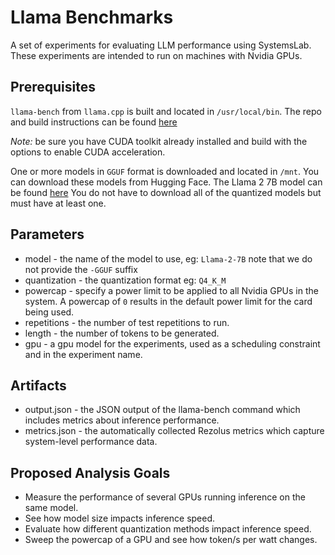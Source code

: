 # Llama Benchmarks

A set of experiments for evaluating LLM performance using SystemsLab. These
experiments are intended to run on machines with Nvidia GPUs.

## Prerequisites

`llama-bench` from `llama.cpp` is built and located in `/usr/local/bin`. The 
repo and build instructions can be found [here][llama.cpp]

*Note:* be sure you have CUDA toolkit already installed and build with the
options to enable CUDA acceleration.

One or more models in `GGUF` format is downloaded and located in `/mnt`. You can
download these models from Hugging Face. The Llama 2 7B model can be found
[here][Llama-2-7B-GGUF] You do not have to download all of the quantized models
but must have at least one.

## Parameters

* model - the name of the model to use, eg: `Llama-2-7B` note that we do not 
  provide the `-GGUF` suffix
* quantization - the quantization format eg: `Q4_K_M`
* powercap - specify a power limit to be applied to all Nvidia GPUs in the
  system. A powercap of `0` results in the default power limit for the card
  being used.
* repetitions - the number of test repetitions to run.
* length - the number of tokens to be generated.
* gpu - a gpu model for the experiments, used as a scheduling constraint and in
  the experiment name.

## Artifacts

* output.json - the JSON output of the llama-bench command which includes
  metrics about inference performance.
* metrics.json - the automatically collected Rezolus metrics which capture
  system-level performance data.

## Proposed Analysis Goals

* Measure the performance of several GPUs running inference on the same model.
* See how model size impacts inference speed.
* Evaluate how different quantization methods impact inference speed.
* Sweep the powercap of a GPU and see how token/s per watt changes.

[llama.cpp]: https://github.com/ggerganov/llama.cpp
[Llama-2-7B-GGUF]: https://huggingface.co/TheBloke/Llama-2-7B-GGUF
